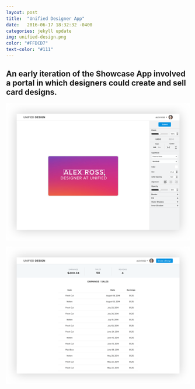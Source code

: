 ```yaml
---
layout: post
title:  "Unified Designer App"
date:   2016-06-17 18:32:32 -0400
categories: jekyll update
img: unified-design.png
color: "#FFDCD7"
text-color: "#111"
---
```

## An early iteration of the Showcase App involved a portal in which designers could create and sell card designs.

![portal 1](/img/portal1.png)

![portal 1](/img/portal2.png)
